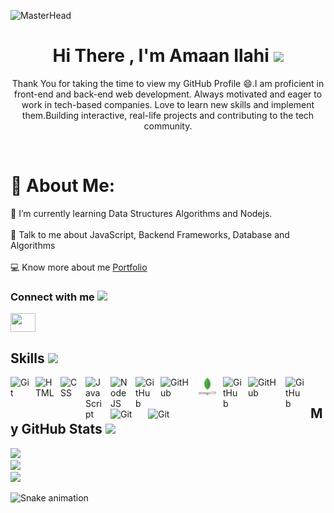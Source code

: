 ![MasterHead](https://jusmarktech.com/public/a/images/pages/web_development.gif)

<h1 align="center">Hi There , I'm Amaan Ilahi <img src = "https://raw.githubusercontent.com/MartinHeinz/MartinHeinz/master/wave.gif" width = 50px></h1>
<p align="center">Thank You for taking the time to view my GitHub Profile 😄.I am proficient in front-end and back-end web development. Always motivated and eager to work in tech-based companies. Love to learn new skills and implement them.Building interactive, real-life projects and contributing to the tech community.</p>

<p align="center"><img src="https://github-profile-trophy.vercel.app/?username=ilahiamaan606" alt="" /></p>

# 💫 About Me:
🌱 I’m currently learning Data Structures Algorithms and Nodejs.<br><br>💬 Talk to me about JavaScript, Backend Frameworks, Database and Algorithms<br><br>💻 Know more about me <a href="https://ilahiamaan606.github.io/" target="_blank"  >Portfolio</a><br>

<h3 align="left">Connect with me <img src='https://raw.githubusercontent.com/ShahriarShafin/ShahriarShafin/main/Assets/handshake.gif' width="100px"></h3>
<p align="left">
<a href="https://www.linkedin.com/in/amaan-ilahi-58747921a/" target="blank"><img align="center" src="https://raw.githubusercontent.com/rahuldkjain/github-profile-readme-generator/master/src/images/icons/Social/linked-in-alt.svg" alt="" height="30" width="40" /></a>
</p>

<h2> Skills <img src = "https://media2.giphy.com/media/QssGEmpkyEOhBCb7e1/giphy.gif?cid=ecf05e47a0n3gi1bfqntqmob8g9aid1oyj2wr3ds3mg700bl&rid=giphy.gif" width = 32px> </h2>

<img align="left" alt="Git" width="30px" style="padding-right:10px;" src="https://cdn.jsdelivr.net/gh/devicons/devicon/icons/git/git-original.svg" />
<img align="left" alt="HTML" width="30px" style="padding-right:10px;" src="https://cdn.jsdelivr.net/gh/devicons/devicon/icons/html5/html5-plain.svg" />
<img align="left" alt="CSS" width="30px" style="padding-right:10px;" src="https://cdn.jsdelivr.net/gh/devicons/devicon/icons/css3/css3-plain.svg" />
<img align="left" alt="JavaScript" width="30px" style="padding-right:10px;" src="https://cdn.jsdelivr.net/gh/devicons/devicon/icons/javascript/javascript-plain.svg" />
<img align="left" alt="NodeJS" width="30px" style="padding-right:10px;" src="https://cdn.jsdelivr.net/gh/devicons/devicon/icons/nodejs/nodejs-original.svg" />
<img align="left" alt="GitHub" width="30px" style="padding-right:10px;" src="https://cdn.jsdelivr.net/gh/devicons/devicon/icons/github/github-original.svg" />
<img align="left" alt="GitHub" width="50px" style="padding-right:10px;" src="https://www.logo.wine/a/logo/Node.js/Node.js-Logo.wine.svg" />
<img align="left" alt="GitHub" width="30px" style="padding-right:10px;" src="https://raw.githubusercontent.com/devicons/devicon/master/icons/mongodb/mongodb-original-wordmark.svg" />
<img align="left" alt="GitHub" width="30px" style="padding-right:10px;" src="https://manikprakash-portfolio.netlify.app/skills/express.svg" />
<img align="left" alt="GitHub" width="50px" style="padding-right:10px;" src="https://www.logo.wine/a/logo/Bootstrap_(front-end_framework)/Bootstrap_(front-end_framework)-Logo.wine.svg" />
<img align="left" alt="GitHub" width="30px" style="padding-right:10px;" src="https://camo.githubusercontent.com/93b32389bf746009ca2370de7fe06c3b5146f4c99d99df65994f9ced0ba41685/68747470733a2f2f7777772e766563746f726c6f676f2e7a6f6e652f6c6f676f732f676574706f73746d616e2f676574706f73746d616e2d69636f6e2e737667" />
<img align="left" alt="Git" width="50px" style="padding-right:10px;" src="https://www.logo.wine/a/logo/Amazon_Web_Services/Amazon_Web_Services-Logo.wine.svg" />
<img align="left" alt="Git" width="60px" style="padding-right:10px;" src="https://www.logo.wine/a/logo/Netlify/Netlify-Logo.wine.svg" />

<br />

<h2> My GitHub Stats <img src='https://media1.giphy.com/media/du3J3cXyzhj75IOgvA/giphy.gif?cid=ecf05e47x2g034i9pzwtzzsd3xgg2w9nr94t4tflbbgo3008&rid=giphy.gif' width='32px'> </h2>

![](https://github-readme-stats.vercel.app/api?username=ilahiamaan606&theme=city_light&hide_border=false&include_all_commits=false&count_private=false)<br/>
![](https://github-readme-streak-stats.herokuapp.com/?user=ilahiamaan606&theme=city_light&hide_border=false)<br/>
![](https://github-readme-stats.vercel.app/api/top-langs/?username=ilahiamaan606&theme=city_light&hide_border=false&include_all_commits=false&count_private=false&layout=compact)

![Snake animation](https://github.com/ilahiamaan606/ilahiamaan606/blob/output/github-contribution-grid-snake.svg)
